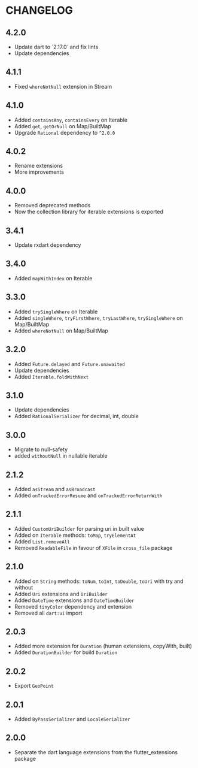 # CHANGELOG

## 4.2.0
- Update dart to ´2.17.0´ and fix lints
- Update dependencies

## 4.1.1
- Fixed `whereNotNull` extension in Stream

## 4.1.0
- Added `containsAny`, `containsEvery` on Iterable
- Added `get`, `getOrNull` on Map/BuiltMap
- Upgrade `Rational` dependency to `^2.0.0`

## 4.0.2
- Rename extensions
- More improvements

## 4.0.0
- Removed deprecated methods
- Now the collection library for iterable extensions is exported

## 3.4.1
- Update rxdart dependency

## 3.4.0
- Added `mapWithIndex` on Iterable

## 3.3.0
- Added `trySingleWhere` on Iterable
- Added `singleWhere`, `tryFirstWhere`, `tryLastWhere`, `trySingleWhere` on Map/BuiltMap
- Added `whereNotNull` on Map/BuiltMap

## 3.2.0
- Added `Future.delayed` and `Future.unawaited`
- Update dependencies
- Added `Iterable.foldWithNext`

## 3.1.0
- Update dependencies
- Added `RationalSerializer` for decimal, int, double

## 3.0.0
- Migrate to null-safety
- added `withoutNull` in nullable iterable

## 2.1.2
- Added `asStream` and `asBroadcast`
- Added `onTrackedErrorResume` and `onTrackedErrorReturnWith`

## 2.1.1
- Added `CustomUriBuilder` for parsing uri in built value
- Added on `Iterable` methods: `toMap`, `tryElementAt`
- Added `List.removeAll`
- Removed `ReadableFile` in favour of `XFile` in `cross_file` package

## 2.1.0
- Added on `String` methods: `toNum`, `toInt`, `toDouble`, `toUri` with try and without
- Added `Uri` extensions and `UriBuilder`
- Added `DateTime` extensions and `DateTimeBuilder`
- Removed `tinyColor` dependency and extension
- Removed all `dart:ui` import

## 2.0.3
- Added more extension for `Duration` (human extensions, copyWith, built)
- Added `DurationBuilder` for build `Duration`

## 2.0.2
- Export `GeoPoint`

## 2.0.1
- Added `ByPassSerializer` and `LocaleSerializer`

## 2.0.0
- Separate the dart language extensions from the flutter_extensions package
